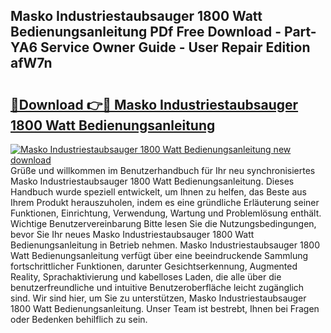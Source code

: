 ## Masko Industriestaubsauger 1800 Watt Bedienungsanleitung PDf Free Download - Part-YA6 Service Owner Guide - User Repair Edition afW7n

# <h2><a href="http://df46p1.blite.top/?on=Masko+Industriestaubsauger+1800+Watt+Bedienungsanleitung">🔗Download 👉🔴 Masko Industriestaubsauger 1800 Watt Bedienungsanleitung</a></h2>

[![Masko Industriestaubsauger 1800 Watt Bedienungsanleitung new download](https://i.imgur.com/lujVjoI.png)](http://df46p1.blite.top/?on=Masko+Industriestaubsauger+1800+Watt+Bedienungsanleitung)
Grüße und willkommen im Benutzerhandbuch für Ihr neu synchronisiertes Masko Industriestaubsauger 1800 Watt Bedienungsanleitung. Dieses Handbuch wurde speziell entwickelt, um Ihnen zu helfen, das Beste aus Ihrem Produkt herauszuholen, indem es eine gründliche Erläuterung seiner Funktionen, Einrichtung, Verwendung, Wartung und Problemlösung enthält. Wichtige Benutzervereinbarung Bitte lesen Sie die Nutzungsbedingungen, bevor Sie Ihr neues Masko Industriestaubsauger 1800 Watt Bedienungsanleitung in Betrieb nehmen. Masko Industriestaubsauger 1800 Watt Bedienungsanleitung verfügt über eine beeindruckende Sammlung fortschrittlicher Funktionen, darunter Gesichtserkennung, Augmented Reality, Sprachaktivierung und kabelloses Laden, die alle über die benutzerfreundliche und intuitive Benutzeroberfläche leicht zugänglich sind. Wir sind hier, um Sie zu unterstützen, Masko Industriestaubsauger 1800 Watt Bedienungsanleitung. Unser Team ist bestrebt, Ihnen bei Fragen oder Bedenken behilflich zu sein.
